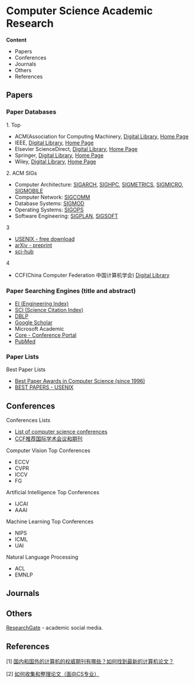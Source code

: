 # Computer Science Academic Research

**Content**

- Papers
- Conferences
- Journals
- Others
- References

## Papers

### Paper Databases

1\. Top

- ACM(Association for Computing Machinery, [Digital Library](https://dl.acm.org/), [Home Page](https://www.acm.org/)
- IEEE, [Digital Library](http://ieeexplore.ieee.org/), [Home Page](https://www.computer.org/)
- Elsevier ScienceDirect, [Digital Library](http://www.sciencedirect.com/), [Home Page](https://www.elsevier.com/)
- Springer, [Digital Library](http://link.springer.com/), [Home Page](http://www.springer.com/)
- Wiley, [Digital Library](http://onlinelibrary.wiley.com/), [Home Page](	http://www.wiley.com/)

2\. ACM SIGs

- Computer Architecture: [SIGARCH](http://www.sigarch.org/), [SIGHPC](http://www.sighpc.org/), [SIGMETRICS](http://www.sigmetrics.org/), [SIGMICRO](http://www.sigmicro.org/), [SIGMOBILE](http://www.sigmobile.org/)
- Computer Network: [SIGCOMM](http://www.sigcomm.org/)
- Database Systems: [SIGMOD](http://www.sigmod.org/)
- Operating Systems: [SIGOPS](http://www.sigops.org/)
- Software Engineering: [SIGPLAN](http://www.sigplan.org/), [SIGSOFT](http://www.sigsoft.org/)

3

- [USENIX - free download](https://www.usenix.org/)
- [arXiv - preprint](http://arxiv.org/)
- [sci-hub](https://sci-hub.se/)

4

- CCF(China Computer Federation 中国计算机学会) [Digital Library](https://dl.ccf.org.cn/)



### Paper Searching Engines (title and abstract)



- [EI (Engineering Index)](https://www.engineeringvillage.com/)
- [SCI (Science Citation Index)](http://apps.webofknowledge.com/) 
- [DBLP](https://dblp.org/)
- [Google Scholar](https://scholar.google.com/)
- Microsoft Academic
- [Core - Conference Portal](http://portal.core.edu.au/conf-ranks/)
- [PubMed](https://pubmed.ncbi.nlm.nih.gov/)



### Paper Lists

Best Paper Lists

- [Best Paper Awards in Computer Science (since 1996)](https://jeffhuang.com/best_paper_awards/)
- [BEST PAPERS - USENIX](https://www.usenix.org/conferences/best-papers)



## Conferences

Conferences Lists

- [List of computer science conferences](https://en.wikipedia.org/wiki/List_of_computer_science_conferences)
- [CCF推荐国际学术会议和期刊](https://ying-zhang.github.io/misc/2017/ccf-all-in-one/)

Computer Vision Top Conferences

- ECCV
- CVPR
- ICCV
- FG

Artificial Intelligence Top Conferences

- IJCAI
- AAAI

Machine Learning Top Conferences

- NIPS
- ICML
- UAI

Natural Language Processing

- ACL
- EMNLP

## Journals



## Others

[ResearchGate](https://www.researchgate.net/) - academic social media.



## References

[1] [国内和国外的计算机的权威期刊有哪些？如何找到最新的计算机论文？](https://www.zhihu.com/question/20643420)

[2] [如何收集和整理论文（面向CS专业）](https://ying-zhang.github.io/misc/2016/we-love-paper/)